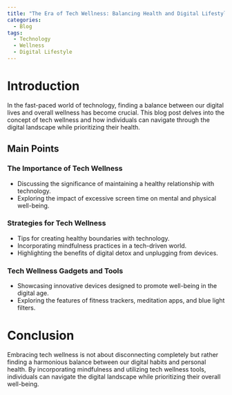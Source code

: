 ```yaml
---
title: "The Era of Tech Wellness: Balancing Health and Digital Lifestyle"
categories:
  - Blog
tags:
  - Technology
  - Wellness
  - Digital Lifestyle
---
```


# Introduction
In the fast-paced world of technology, finding a balance between our digital lives and overall wellness has become crucial. This blog post delves into the concept of tech wellness and how individuals can navigate through the digital landscape while prioritizing their health.

## Main Points
### The Importance of Tech Wellness
- Discussing the significance of maintaining a healthy relationship with technology.
- Exploring the impact of excessive screen time on mental and physical well-being.

### Strategies for Tech Wellness
- Tips for creating healthy boundaries with technology.
- Incorporating mindfulness practices in a tech-driven world.
- Highlighting the benefits of digital detox and unplugging from devices.

### Tech Wellness Gadgets and Tools
- Showcasing innovative devices designed to promote well-being in the digital age.
- Exploring the features of fitness trackers, meditation apps, and blue light filters.

# Conclusion
Embracing tech wellness is not about disconnecting completely but rather finding a harmonious balance between our digital habits and personal health. By incorporating mindfulness and utilizing tech wellness tools, individuals can navigate the digital landscape while prioritizing their overall well-being.